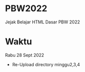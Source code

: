 # PBW2022
Jejak Belajar HTML Dasar PBW 2022


# Waktu
Rabu 28 Sept 2022
- Re-Upload directory minggu2,3,4
